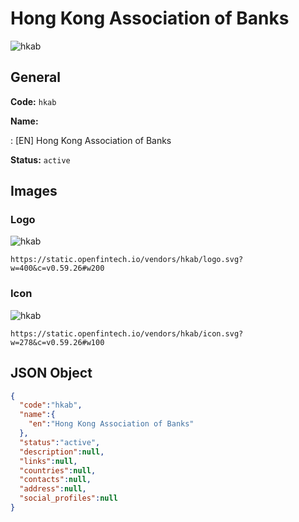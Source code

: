 
# Hong Kong Association of Banks 
![hkab](https://static.openfintech.io/vendors/hkab/logo.svg?w=400&c=v0.59.26#w200)  

## General 
 
**Code:** `hkab` 
 
**Name:** 
 
:	[EN] Hong Kong Association of Banks 
 
**Status:** `active` 
 

## Images 

### Logo 
 
![hkab](https://static.openfintech.io/vendors/hkab/logo.svg?w=400&c=v0.59.26#w200)  

```
https://static.openfintech.io/vendors/hkab/logo.svg?w=400&c=v0.59.26#w200
```  

### Icon 
 
![hkab](https://static.openfintech.io/vendors/hkab/icon.svg?w=278&c=v0.59.26#w100)  

```
https://static.openfintech.io/vendors/hkab/icon.svg?w=278&c=v0.59.26#w100
```  

## JSON Object 

```json
{
  "code":"hkab",
  "name":{
    "en":"Hong Kong Association of Banks"
  },
  "status":"active",
  "description":null,
  "links":null,
  "countries":null,
  "contacts":null,
  "address":null,
  "social_profiles":null
}
```  
